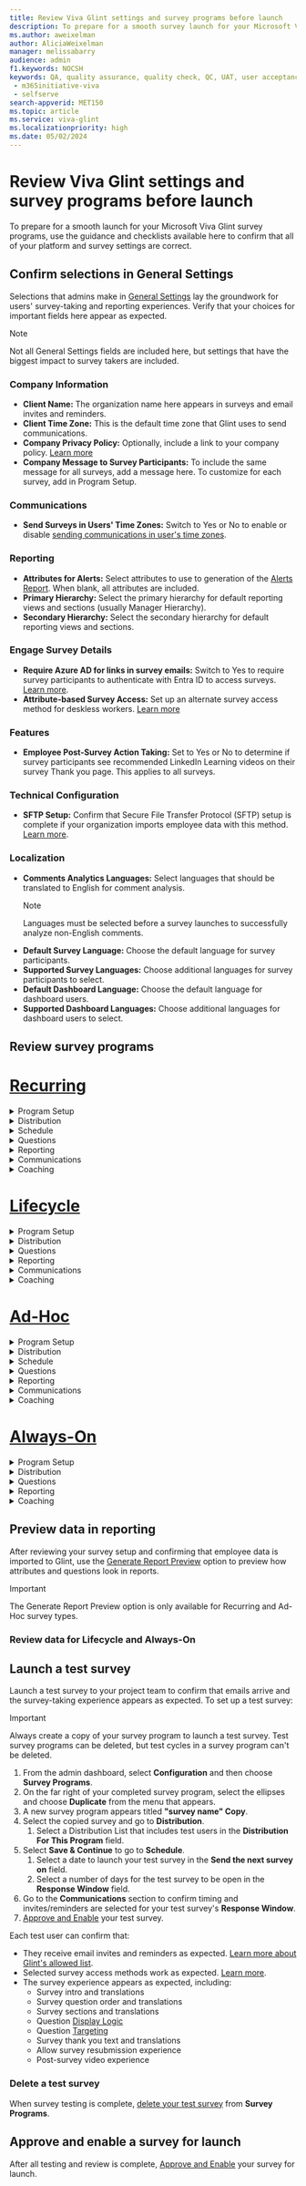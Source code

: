 ```yaml
---
title: Review Viva Glint settings and survey programs before launch
description: To prepare for a smooth survey launch for your Microsoft Viva Glint programs, use the guidance and checklists available here to confirm that all of your platform and survey settings are correct.
ms.author: aweixelman
author: AliciaWeixelman
manager: melissabarry
audience: admin
f1.keywords: NOCSH
keywords: QA, quality assurance, quality check, QC, UAT, user acceptance testing
 - m365initiative-viva
 - selfserve
search-appverid: MET150
ms.topic: article
ms.service: viva-glint
ms.localizationpriority: high
ms.date: 05/02/2024
---
```


# Review Viva Glint settings and survey programs before launch

To prepare for a smooth launch for your Microsoft Viva Glint survey programs, use the guidance and checklists available here to confirm that all of your platform and survey settings are correct.

## Confirm selections in General Settings

Selections that admins make in [General Settings](manage-general-settings.md) lay the groundwork for users' survey-taking and reporting experiences. Verify that your choices for important fields here appear as expected.

> [!NOTE]
> Not all General Settings fields are included here, but settings that have the biggest impact to survey takers are included.

### Company Information

- **Client Name:** The organization name here appears in surveys and email invites and reminders.
- **Client Time Zone:** This is the default time zone that Glint uses to send communications.
- **Company Privacy Policy:** Optionally, include a link to your company policy. [Learn more](add-privacy-policy.md)
- **Company Message to Survey Participants:** To include the same message for all surveys, add a message here. To customize for each survey, add in Program Setup.

### Communications

- **Send Surveys in Users' Time Zones:** Switch to Yes or No to enable or disable [sending communications in user's time zones](time-zones.md). 

### Reporting

- **Attributes for Alerts:** Select attributes to use to generation of the [Alerts Report](/viva/glint/reports/alerts-report-attrition-risk). When blank, all attributes are included.
- **Primary Hierarchy:** Select the primary hierarchy for default reporting views and sections (usually Manager Hierarchy).
- **Secondary Hierarchy:** Select the secondary hierarchy for default reporting views and sections.

### Engage Survey Details

- **Require Azure AD for links in survey emails:** Switch to Yes to require survey participants to authenticate with Entra ID to access surveys. [Learn more](understand-survey-access-methods.md).
- **Attribute-based Survey Access:** Set up an alternate survey access method for deskless workers. [Learn more](attribute-based-survey-access.md)

### Features

- **Employee Post-Survey Action Taking:** Set to Yes or No to determine if survey participants see recommended LinkedIn Learning videos on their survey Thank you page. This applies to all surveys.

### Technical Configuration

- **SFTP Setup:** Confirm that Secure File Transfer Protocol (SFTP) setup is complete if your organization imports employee data with this method. [Learn more](set-up-sftp.md).
 
### Localization

- **Comments Analytics Languages:** Select languages that should be translated to English for comment analysis.
    > [!NOTE]
    > Languages must be selected before a survey launches to successfully analyze non-English comments.
- **Default Survey Language:** Choose the default language for survey participants.
- **Supported Survey Languages:** Choose additional languages for survey participants to select.
- **Default Dashboard Language:** Choose the default language for dashboard users.
- **Supported Dashboard Languages:** Choose additional languages for dashboard users to select.

## Review survey programs


# [Recurring](#tab/recurring)

<details>

<summary>Program Setup</summary>

|Item   |Confirm that...  |Impact|Editable during live survey|
|:----------|:-----------|:------------|:------------|
|<ul><li>[ ] Program Name</li></ul>     |The correct value is entered and there are no spelling errors.       |Low        |Yes        |
|<ul><li>[ ] Administrators</li></ul> |The correct User Roles are selected as program admins.   |Low|Yes|
|<ul><li>[ ] Default Language</li></ul> |The correct default language is selected.  |Medium|Yes|
|<ul><li>[ ] Additional Languages</li></ul> |Correct additional survey languages are selected. Languages available are based on Supported Survey Languages selected in General Settings  |Medium|Yes*|
|<ul><li>[ ] Admin Notifications To</li></ul> |The correct user is selected for admin notification emails for this program.    |Medium|Yes|
|<ul><li>[ ] Suggested Actions Available</li></ul> |This setting is set to Yes or No correctly to allow or disallow users to create Focus Areas based on suggestion action templates.  |High|Yes|
|<ul><li>[ ] Eligible for Nudges</li></ul> |This setting is set to Yes or No correctly to enable or disable Nudges for managers to act on survey results.   |High|Yes|
|<ul><li>[ ] Allow Survey Resubmission</li></ul> |This setting is set to Yes or No correctly to allow or disallow users to reset their own surveys and resubmit during live surveys.   |High|Yes|
|<ul><li>[ ] Enable Team Conversations</li></ul> |This setting is set to Yes or No correctly to enable or disable Team Conversations for managers to act on results with a guided, in-platform experience.  |High|Yes|
|<ul><li>[ ] Confidential Responses</li></ul> |This setting is set to Yes or No correctly. This setting can only be switched to No for Employee Lifecycle surveys.  |High|No|
|<ul><li>[ ] Enable Export of Raw Survey Responses</li></ul> |This setting is set to Yes or No correctly to allow or disallow the export of raw respondent data for this program.   |High|No|
|<ul><li>[ ] Company Message to Survey Participants</li></ul> |Any optional custom messaging to survey participants and accompanying translations are entered correctly.  |High|Yes|

> [!TIP]
> *Viva Glint standard translations become available immediately for newly added languages. Custom question translations can't be added during a live survey.

</details>

<details>

<summary>Distribution</summary>

|Item   |Confirm that...  |Impact|Editable during live survey|
|:----------|:-----------|:------------|:------------|
|<ul><li>[ ] Distribution For This Program</li></ul>     |The correct Distribution Lists are selected to include users.       |High        |No*        |
|<ul><li>[ ] Exclude Groups</li></ul> |The correct Distribution lists are selected to exclude users.   |High|No|

> [!TIP]
> *Use the Send Survey option from a user’s profile to add individual users to live surveys

</details>

<details>

<summary>Schedule</summary>

|Item   |Confirm that...  |Impact|Editable during live survey|
|:----------|:-----------|:------------|:------------|
|<ul><li>[ ] The surveys go out every</li></ul>     |The survey frequency is correct (for example, every 4 months).       |Low        |Yes        |
|<ul><li>[ ] Send the next survey on</li></ul> |The survey start date is accurate.   |High|Yes|
|<ul><li>[ ] Schedule Preview</li></ul> |Upcoming survey dates are accurate based on frequency and survey start date.   |Low|Yes|
|<ul><li>[ ] Response Window</li></ul> |The number of days the survey is open for responses is correct.   |High|Yes*|

> [!TIP]
> *Use the ellipses menu on the live survey cycle and choose Manage Schedule & Invites to make changes during a live survey.

</details>


<details>

<summary>Questions</summary>

|Item   |Confirm that...  |Impact|Editable during live survey|
|:----------|:-----------|:------------|:------------|
|<ul><li>[ ] Welcome text and translations</li></ul>     |Welcome text and translations are accurate.       |High        |Yes        |
|<ul><li>[ ] Questions</li></ul> |All questions are part of the survey and that the upcoming cycle number is selected for the right questions.   |High|No|
|<ul><li>[ ] Questions: Order</li></ul> |Questions are in the correct order.   |High|Yes|
|<ul><li>[ ] Questions: Text and translations</li></ul> |Customized question text and translations are accurate.   |High|No|
|<ul><li>[ ] Questions: Targeting</li></ul> |Distribution lists selected to target questions are accurate.   |High|No|
|<ul><li>[ ] Questions: Display Logic</li></ul> |Questions that should only appear based on certain responses to other questions are set up correctly.   |High|No|
|<ul><li>[ ] Sections and translations</li></ul> |Section break/header text and translations are correct.   |Medium|No|
|<ul><li>[ ] Thank you text and translations</li></ul> |Thank you text and translations are accurate.    |High|Yes|

> [!TIP]
> - Section break: User scrolls and it disappears as you take the survey. 
> - Survey section: A persistent header with questions tied to it that remains at the top of the screen as the user responds.

</details>

<details>

<summary>Reporting</summary>

|Item   |Confirm that...  |Impact|Editable during live survey|
|:----------|:-----------|:------------|:------------|
|<ul><li>[ ] Program Roles</li></ul>     |Roles who should be added to the program are present and that they're granted live or phased access correctly.      |High        |Yes        |
|<ul><li><ol> Reporting View</li></ol></ul> |Live View or Phased Access is selected appropriately, depending on whether the role should have access to live survey data.   |Medium|Yes|
|<ul><li><ol> Concierge Visibility</li></ol></ul> |This setting is set to On or Off correctly to give managers a concierge experience in dashboards.   |Medium|Yes|
|<ul><li><ol> Broader Team Insights</li></ol></ul> |This setting is set to On or Off to allow direct reports visibility to a summary report of users' scores in this role.   |Medium|Yes|
|<ul><li><ol> Team Conversations</li></ol></ul> |This setting is set to On or Off correctly to allow managers to use in-platform Team Conversations.   |Medium|Yes|
|<ul><li><ol> Dashboard Default</li></ol></ul> |The correct report, typically Team Summary, is selected for the dashboard view.   |Medium|Yes|
|<ul><li><ol> Report Template Access</li></ol></ul> |Report templates are selected correctly to grant users access to specific reports.  |High|Yes|
|<ul><li><ol> Question Reporting Access</li></ol></ul> |Users in the role have access to the correct questions.   |Medium|Yes|
|<ul><li>[ ] Aggregate Indices</li></ul> |Question aggregates are set up and labeled correctly.   |Medium|Yes|
|<ul><li>[ ] Key Outcome</li></ul> |The correct item or aggregate is selected.   |Medium|Yes|
|<ul><li>[ ] Driver Impact Outcomes</li></ul> |The correct items or aggregates are selected.  |Medium|Yes|
|<ul><li>[ ] Manager Report Defaults</li></ul> |The correct items are selected to appear on the Manager report.   |Medium|Yes|
|<ul><li>[ ] PowerPoint Export Template</li></ul> |The correct template is selected.   |Low|Yes|
|<ul><li>[ ] Broader Team Insights PowerPoint Export Template</li></ul> |The correct template is selected.   |Low|Yes|

> [!NOTE]
> - The Team Conversations setting only appears in a Program Role when Team Conversations have been enabled in Program Setup.
> - Aggregate Indices can't be deleted after they're setup.

</details>


<details>

<summary>Communications</summary>

|Item   |Confirm that...  |Impact|Editable during live survey|
|:----------|:-----------|:------------|:------------|
|<ul><li>[ ] Notification Timing</li></ul>     |The correct timeframe is selected to deliver emails.       |High        |Yes        |
|<ul><li>[ ] Email Settings*</li></ul> |The correct email types are selected to deliver emails.   |Medium|Yes|
|<ul><li>[ ] Configure Notifications</li></ul> |Survey start, reminder, and results emails follow the correct schedule.   |High|Yes**|
|<ul><li>[ ] Translations</li></ul> |Survey start, reminder, and results emails have accurate translations.   |High|Yes**|

> [!NOTE]
> - *This setting only appears when your organization has a Personal Email Optional System Attribute set up. Personal emails are recommended for contacting exiting employees.
> - **Reminder emails can be added/edited at the survey cycle level if the added reminders aren't scheduled to send for at least 24 hours. New reminders can't be added to sent the same day.

</details>


<details>

<summary>Coaching</summary>

|Item   |Confirm that...  |Impact|Editable during live survey|
|:----------|:-----------|:------------|:------------|
|<ul><li>[ ] Interpretation</li></ul>     |The correct content is selected for the Interpretation Guide.       |Medium        |Yes        |
|<ul><li>[ ] Top Strengths</li></ul> |The correct content is selected for Top Strengths.    |Medium        |Yes        |
|<ul><li>[ ] Top Opportunities</li></ul> |The correct content is selected for Top Opportunities   |Medium        |Yes        |

> [!TIP]
> Save and continue without edits to keep default selections for Coaching content.

</details>





# [Lifecycle](#tab/lifecycle)

<details>

<summary>Program Setup</summary>

|Item   |Confirm that...  |Impact|Editable during live survey
|:----------|:-----------|:------------|:------------|
|<ul><li>[ ] Program Name</li></ul>     |The correct value is entered and there are no spelling errors.       |Low        |Yes        |
|<ul><li>[ ] Administrators</li></ul> |The correct User Roles are selected as program admins.   |Low|Yes|
|<ul><li>[ ] Default Language</li></ul> |The correct default language is selected.  |Medium|Yes|
|<ul><li>[ ] Additional Languages</li></ul> |Correct additional survey languages are selected. Languages available are based on Supported Survey Languages selected in General Settings  |Medium|Yes*|
|<ul><li>[ ] Suggested Actions Available</li></ul> |This setting is set to Yes or No correctly to allow or disallow users to create Focus Areas based on suggestion action templates.  |High|Yes|
|<ul><li>[ ] Response Window</li></ul> |The correct number of days is selected.   |High|Yes**|
|<ul><li>[ ] Waiting Period Between Surveys</li></ul> |The correct number of days is selected.   |High|Yes**|
|<ul><li>[ ] Allow Survey Resubmission</li></ul> |This setting is set to Yes or No correctly to allow or disallow users to reset their own surveys and resubmit during live surveys.   |High|Yes|
|<ul><li>[ ] Confidential Responses</li></ul> |This setting is set to Yes or No correctly. This setting can only be switched to No for Employee Lifecycle surveys.  |High|No|
|<ul><li>[ ] Enable Export of Raw Survey Responses</li></ul> |This setting is set to Yes or No correctly to allow or disallow the export of raw respondent data for this program.   |High|No|
|<ul><li>[ ] Company Message to Survey Participants</li></ul> |Any optional custom messaging to survey participants and accompanying translations are entered correctly.  |High|Yes|

> [!TIP]
> *Viva Glint standard translations become available immediately for newly added languages. Custom question translations can't be added during a live survey.

> [!NOTE]
> **Updating the Response Window and Waiting Period Between Surveys affects future surveys only.

</details>

<details>

<summary>Distribution</summary>

|Item   |Confirm that...  |Impact|Editable during live survey|
|:----------|:-----------|:------------|:------------|
|<ul><li>[ ] Employee Attribute</li></ul>     |The correct date (hire or exit) is selected as a trigger date for surveys.       |High        |No        |
|<ul><li>[ ] Distribution For This Program</li></ul>     |The correct Distribution Lists are selected to include users.       |High        |No*        |
|<ul><li>[ ] Exclude Groups</li></ul> |The correct Distribution lists are selected to exclude users.   |High|No|

> [!TIP]
> *Use the Send Survey option from a user’s profile to add individual users to live surveys.

</details>



<details>

<summary>Questions</summary>

|Item   |Confirm that...  |Impact|Editable during live survey|
|:----------|:-----------|:------------|:------------|
|<ul><li>[ ] Welcome text and translations</li></ul>     |Welcome text and translations are accurate.       |High        |Yes        |
|<ul><li>[ ] Questions</li></ul> |All questions are part of the survey and that the upcoming cycle number is selected for the right questions.   |High|No|
|<ul><li>[ ] Questions: Order</li></ul> |Questions are in the correct order.   |High|Yes|
|<ul><li>[ ] Questions: Text and translations</li></ul> |Customized question text and translations are accurate.   |High|No|
|<ul><li>[ ] Questions: Targeting</li></ul> |Distribution lists selected to target questions are accurate.   |High|No|
|<ul><li>[ ] Questions: Display Logic</li></ul> |Questions that should only appear based on certain responses to other questions are set up correctly.   |High|No|
|<ul><li>[ ] Sections and translations</li></ul> |Section break/header text and translations are correct.   |Medium|No|
|<ul><li>[ ] Thank you text and translations</li></ul> |Thank you text and translations are accurate.    |High|Yes|

> [!TIP]
> - Section break: User scrolls and it disappears as you take the survey. 
> - Survey section: A persistent header with questions tied to it that remains at the top of the screen as the user responds.

</details>



<details>

<summary>Reporting</summary>

|Item   |Confirm that...  |Impact|Editable during live survey|
|:----------|:-----------|:------------|:------------|
|<ul><li>[ ] Program Roles</li></ul>     |Roles who should be added to the program are present and that they're granted live or phased access correctly.      |High        |Yes        |
|<ul><li><ol> Dashboard Default</li></ol></ul> |The correct report, typically Team Summary, is selected for the dashboard view.   |Medium|Yes|
|<ul><li><ol> Report Template Access</li></ol></ul> |Report templates are selected correctly to grant users access to specific reports.  |High|Yes|
|<ul><li><ol> Question Reporting Access</li></ol></ul> |Users in the role have access to the correct questions.   |Medium|Yes|
|<ul><li>[ ] Aggregate Indices</li></ul> |Question aggregates are set up and labeled correctly.   |Medium|Yes|
|<ul><li>[ ] Key Outcome</li></ul> |The correct item or aggregate is selected.   |Medium|Yes|
|<ul><li>[ ] Driver Impact Outcomes</li></ul> |The correct items or aggregates are selected.  |Medium|Yes|
|<ul><li>[ ] Manager Report Defaults</li></ul> |The correct items are selected to appear on the Manager report.   |Medium|Yes|
|<ul><li>[ ] PowerPoint Export Template</li></ul> |The correct template is selected.   |Low|Yes|
|<ul><li>[ ] Broader Team Insights PowerPoint Export Template</li></ul> |The correct template is selected.   |Low|Yes|

> [!NOTE]
> Aggregate Indices can't be deleted after they're setup.

</details>

<details>

<summary>Communications</summary>

|Item   |Confirm that...  |Impact|Editable during live survey|
|:----------|:-----------|:------------|:------------|
|<ul><li>[ ] Notification Timing</li></ul>     |The correct timeframe is selected to deliver emails.       |High        |Yes        |
|<ul><li>[ ] Email Settings*</li></ul> |The correct email types are selected to deliver emails.   |Medium|Yes|
|<ul><li>[ ] Configure Notifications</li></ul> |Survey start, reminder, and results emails follow the correct schedule.   |High|Yes**|
|<ul><li>[ ] Translations</li></ul> |Survey start, reminder, and results emails have accurate translations.   |High|Yes**|

> [!NOTE]
> - *This setting only appears when your organization has a Personal Email Optional System Attribute set up. Personal emails are recommended for contacting exiting employees.
> - **Reminder emails can be added/edited at the survey cycle level if the added reminders aren't scheduled to send for at least 24 hours. New reminders can't be added to sent the same day.
</details>


<details>

<summary>Coaching</summary>

|Item   |Confirm that...  |Impact|Editable during live survey|
|:----------|:-----------|:------------|:------------|
|<ul><li>[ ] Interpretation</li></ul>     |The correct content is selected for the Interpretation Guide.       |Medium        |Yes        |
|<ul><li>[ ] Top Strengths</li></ul> |The correct content is selected for Top Strengths.    |Medium        |Yes        |
|<ul><li>[ ] Top Opportunities</li></ul> |The correct content is selected for Top Opportunities   |Medium        |Yes        |

> [!TIP]
> Save and continue without edits to keep default selections for Coaching content.

</details>



# [Ad-Hoc](#tab/adhoc)

<details>

<summary>Program Setup</summary>

|Item   |Confirm that...  |Impact|Editable during live survey|
|:----------|:-----------|:------------|:------------|
|<ul><li>[ ] Program Name</li></ul>     |The correct value is entered and there are no spelling errors.       |Low        |Yes        |
|<ul><li>[ ] Administrators</li></ul> |The correct User Roles are selected as program admins.   |Low|Yes|
|<ul><li>[ ] Default Language</li></ul> |The correct default language is selected.  |Medium|Yes|
|<ul><li>[ ] Additional Languages</li></ul> |Correct additional survey languages are selected. Languages available are based on Supported Survey Languages selected in General Settings  |Medium|Yes*|
|<ul><li>[ ] Admin Notifications To</li></ul> |The correct user is selected for admin notification emails for this program.    |Medium|Yes|
|<ul><li>[ ] Suggested Actions Available</li></ul> |This setting is set to Yes or No correctly to allow or disallow users to create Focus Areas based on suggestion action templates.  |High|Yes|
|<ul><li>[ ] Eligible for Nudges</li></ul> |This setting is set to Yes or No correctly to enable or disable Nudges for managers to act on survey results.   |High|Yes|
|<ul><li>[ ] Allow Survey Resubmission</li></ul> |This setting is set to Yes or No correctly to allow or disallow users to reset their own surveys and resubmit during live surveys.   |High|Yes|
|<ul><li>[ ] Confidential Responses</li></ul> |This setting is set to Yes or No correctly. This setting can only be switched to No for Employee Lifecycle surveys.  |High|No|
|<ul><li>[ ] Enable Export of Raw Survey Responses</li></ul> |This setting is set to Yes or No correctly to allow or disallow the export of raw respondent data for this program.   |High|No|
|<ul><li>[ ] Company Message to Survey Participants</li></ul> |Any optional custom messaging to survey participants and accompanying translations are entered correctly.  |High|Yes|

> [!TIP]
> *Viva Glint standard translations become available immediately for newly added languages. Custom question translations can't be added during a live survey.

</details>


<details>

<summary>Distribution</summary>

|Item   |Confirm that...  |Impact|Editable during live survey|
|:----------|:-----------|:------------|:------------|
|<ul><li>[ ] Distribution For This Program</li></ul>     |The correct Distribution Lists are selected to include users.       |High        |No*        |
|<ul><li>[ ] Exclude Groups</li></ul> |The correct Distribution lists are selected to exclude users.   |High|No|

> [!TIP]
> *Use the Send Survey option from a user’s profile to add individual users to live surveys

</details>


<details>

<summary>Schedule</summary>

|Item   |Confirm that...  |Impact|Editable during live survey|
|:----------|:-----------|:------------|:------------|
|<ul><li>[ ] Send the next survey on</li></ul> |The survey start date is accurate.   |High|Yes|
|<ul><li>[ ] Response Window</li></ul> |The number of days the survey is open for responses is correct.   |High|Yes*|

> [!TIP]
> *Use the ellipses menu on the live survey cycle and choose Manage Schedule & Invites to make changes during a live survey.

</details>


<details>

<summary>Questions</summary>

|Item   |Confirm that...  |Impact|Editable during live survey|
|:----------|:-----------|:------------|:------------|
|<ul><li>[ ] Welcome text and translations</li></ul>     |Welcome text and translations are accurate.       |High        |Yes        |
|<ul><li>[ ] Questions</li></ul> |All questions are part of the survey and that the upcoming cycle number is selected for the right questions.   |High|No|
|<ul><li>[ ] Questions: Order</li></ul> |Questions are in the correct order.   |High|Yes|
|<ul><li>[ ] Questions: Text and translations</li></ul> |Customized question text and translations are accurate.   |High|No|
|<ul><li>[ ] Questions: Targeting</li></ul> |Distribution lists selected to target questions are accurate.   |High|No|
|<ul><li>[ ] Questions: Display Logic</li></ul> |Questions that should only appear based on certain responses to other questions are set up correctly.   |High|No|
|<ul><li>[ ] Sections and translations</li></ul> |Section break/header text and translations are correct.   |Medium|No|
|<ul><li>[ ] Thank you text and translations</li></ul> |Thank you text and translations are accurate.    |High|Yes|

> [!TIP]
> - Section break: User scrolls and it disappears as you take the survey. 
> - Survey section: A persistent header with questions tied to it that remains at the top of the screen as the user responds.

</details>


<details>

<summary>Reporting</summary>


|Item   |Confirm that...  |Impact|Editable during live survey|
|:----------|:-----------|:------------|:------------|
|<ul><li>[ ] Program Roles</li></ul>     |Roles who should be added to the program are present and that they're granted live or phased access correctly.      |High        |Yes        |
|<ul><li><ol> Reporting View</li></ol></ul> |Live View or Phased Access is selected appropriately, depending on whether the role should have access to live survey data.   |Medium|Yes|
|<ul><li><ol> Concierge Visibility</li></ol></ul> |This setting is set to On or Off correctly to give managers a concierge experience in dashboards.   |Medium|Yes|
|<ul><li><ol> Broader Team Insights</li></ol></ul> |This setting is set to On or Off to allow direct reports visibility to a summary report of users' scores in this role.   |Medium|Yes|
|<ul><li><ol> Dashboard Default</li></ol></ul> |The correct report, typically Team Summary, is selected for the dashboard view.   |Medium|Yes|
|<ul><li><ol> Report Template Access</li></ol></ul> |Report templates are selected correctly to grant users access to specific reports.  |High|Yes|
|<ul><li><ol> Question Reporting Access</li></ol></ul> |Users in the role have access to the correct questions.   |Medium|Yes|
|<ul><li>[ ] Aggregate Indices</li></ul> |Question aggregates are set up and labeled correctly.   |Medium|Yes|
|<ul><li>[ ] Key Outcome</li></ul> |The correct item or aggregate is selected.   |Medium|Yes|
|<ul><li>[ ] Driver Impact Outcomes</li></ul> |The correct items or aggregates are selected.  |Medium|Yes|
|<ul><li>[ ] Manager Report Defaults</li></ul> |The correct items are selected to appear on the Manager report.   |Medium|Yes|
|<ul><li>[ ] PowerPoint Export Template</li></ul> |The correct template is selected.   |Low|Yes|
|<ul><li>[ ] Broader Team Insights PowerPoint Export Template</li></ul> |The correct template is selected.   |Low|Yes|

> [!NOTE]
> Aggregate Indices can't be deleted after they're setup.



</details>


<details>

<summary>Communications</summary>

|Item   |Confirm that...  |Impact|Editable during live survey|
|:----------|:-----------|:------------|:------------|
|<ul><li>[ ] Notification Timing</li></ul>     |The correct timeframe is selected to deliver emails.       |High        |Yes        |
|<ul><li>[ ] Email Settings*</li></ul> |The correct email types are selected to deliver emails.   |Medium|Yes|
|<ul><li>[ ] Configure Notifications</li></ul> |Survey start, reminder, and results emails follow the correct schedule.   |High|Yes**|
|<ul><li>[ ] Translations</li></ul> |Survey start, reminder, and results emails have accurate translations.   |High|Yes**|

> [!NOTE]
> - *This setting only appears when your organization has a Personal Email Optional System Attribute set up. Personal emails are recommended for contacting exiting employees.
> - **Reminder emails can be added/edited at the survey cycle level if the added reminders aren't scheduled to send for at least 24 hours. New reminders can't be added to sent the same day.

</details>



<details>

<summary>Coaching</summary>

|Item   |Confirm that...  |Impact|Editable during live survey|
|:----------|:-----------|:------------|:------------|
|<ul><li>[ ] Interpretation</li></ul>     |The correct content is selected for the Interpretation Guide.       |Medium        |Yes        |
|<ul><li>[ ] Top Strengths</li></ul> |The correct content is selected for Top Strengths.    |Medium        |Yes        |
|<ul><li>[ ] Top Opportunities</li></ul> |The correct content is selected for Top Opportunities   |Medium        |Yes        |

> [!TIP]
> Save and continue without edits to keep default selections for Coaching content.

</details>




# [Always-On](#tab/alwayson)

<details>

<summary>Program Setup</summary>

|Item   |Confirm that...  |Impact|Editable during live survey|
|:----------|:-----------|:------------|:------------|
|<ul><li>[ ] Program Name</li></ul>     |The correct value is entered and there are no spelling errors.       |Low        |Yes        |
|<ul><li>[ ] Administrators</li></ul> |The correct User Roles are selected as program admins.   |Low|Yes|
|<ul><li>[ ] Default Language</li></ul> |The correct default language is selected.  |Medium|Yes|
|<ul><li>[ ] Additional Languages</li></ul> |Correct additional survey languages are selected. Languages available are based on Supported Survey Languages selected in General Settings  |Medium|Yes*|
|<ul><li>[ ] Suggested Actions Available</li></ul> |This setting is set to Yes or No correctly to allow or disallow users to create Focus Areas based on suggestion action templates.  |High|Yes|
|<ul><li>[ ] Response Window</li></ul> |The correct number of days is selected.   |High|Yes**|
|<ul><li>[ ] Next Survey Available</li></ul> |The correct number of days is selected.   |High|Yes**|
|<ul><li>[ ] Confidential Responses</li></ul> |This setting is set to Yes or No correctly. This setting can only be switched to No for Employee Lifecycle surveys.  |High|No|
|<ul><li>[ ] Enable Export of Raw Survey Responses</li></ul> |This setting is set to Yes or No correctly to allow or disallow the export of raw respondent data for this program.   |High|No|
|<ul><li>[ ] Company Message to Survey Participants</li></ul> |Any optional custom messaging to survey participants and accompanying translations are entered correctly.  |High|Yes|

> [!TIP]
> *Viva Glint standard translations become available immediately for newly added languages. Custom question translations can't be added during a live survey.

> [!NOTE]
> **Updating the Response Window and Waiting Period Between Surveys affects future surveys only.

</details>



<details>

<summary>Distribution</summary>

|Item   |Confirm that...  |Impact|Editable during live survey|
|:----------|:-----------|:------------|:------------|
|<ul><li>[ ] Distribution For This Program</li></ul>     |The correct Distribution Lists are selected to include users.       |High        |No        |
|<ul><li>[ ] Exclude Groups</li></ul> |The correct Distribution lists are selected to exclude users.   |High|No|


</details>




<details>

<summary>Questions</summary>

|Item   |Confirm that...  |Impact|Editable during live survey|
|:----------|:-----------|:------------|:------------|
|<ul><li>[ ] Welcome text and translations</li></ul>     |Welcome text and translations are accurate.       |High        |Yes        |
|<ul><li>[ ] Questions</li></ul> |All questions are part of the survey and that the upcoming cycle number is selected for the right questions.   |High|No|
|<ul><li>[ ] Questions: Order</li></ul> |Questions are in the correct order.   |High|Yes|
|<ul><li>[ ] Questions: Text and translations</li></ul> |Customized question text and translations are accurate.   |High|No|
|<ul><li>[ ] Questions: Targeting</li></ul> |Distribution lists selected to target questions are accurate.   |High|No|
|<ul><li>[ ] Questions: Display Logic</li></ul> |Questions that should only appear based on certain responses to other questions are set up correctly.   |High|No|
|<ul><li>[ ] Sections and translations</li></ul> |Section break/header text and translations are correct.   |Medium|No|
|<ul><li>[ ] Thank you text and translations</li></ul> |Thank you text and translations are accurate.    |High|Yes|

> [!TIP]
> - Section break: User scrolls and it disappears as you take the survey. 
> - Survey section: A persistent header with questions tied to it that remains at the top of the screen as the user responds.

</details>


<details>

<summary>Reporting</summary>

|Item   |Confirm that...  |Impact|Editable during live survey|
|:----------|:-----------|:------------|:------------|
|<ul><li>[ ] Program Roles</li></ul>     |Roles who should be added to the program are present and that they're granted live or phased access correctly.      |High        |Yes        |
|<ul><li><ol> Dashboard Default</li></ol></ul> |The correct report, typically Team Summary, is selected for the dashboard view.   |Medium|Yes|
|<ul><li><ol> Report Template Access</li></ol></ul> |Report templates are selected correctly to grant users access to specific reports.  |High|Yes|
|<ul><li><ol> Question Reporting Access</li></ol></ul> |Users in the role have access to the correct questions.   |Medium|Yes|
|<ul><li>[ ] Aggregate Indices</li></ul> |Question aggregates are set up and labeled correctly.   |Medium|Yes|
|<ul><li>[ ] Key Outcome</li></ul> |The correct item or aggregate is selected.   |Medium|Yes|
|<ul><li>[ ] Driver Impact Outcomes</li></ul> |The correct items or aggregates are selected.  |Medium|Yes|
|<ul><li>[ ] Manager Report Defaults</li></ul> |The correct items are selected to appear on the Manager report.   |Medium|Yes|
|<ul><li>[ ] PowerPoint Export Template</li></ul> |The correct template is selected.   |Low|Yes|
|<ul><li>[ ] Broader Team Insights PowerPoint Export Template</li></ul> |The correct template is selected.   |Low|Yes|

> [!NOTE]
> Aggregate Indices can't be deleted after they're setup.

</details>



<details>

<summary>Coaching</summary>

|Item   |Confirm that...  |Impact|Editable during live survey|
|:----------|:-----------|:------------|:------------|
|<ul><li>[ ] Interpretation</li></ul>     |The correct content is selected for the Interpretation Guide.       |Medium        |Yes        |
|<ul><li>[ ] Top Strengths</li></ul> |The correct content is selected for Top Strengths.    |Medium        |Yes        |
|<ul><li>[ ] Top Opportunities</li></ul> |The correct content is selected for Top Opportunities   |Medium        |Yes        |

> [!TIP]
> Save and continue without edits to keep default selections for Coaching content.

</details>



## Preview data in reporting

After reviewing your survey setup and confirming that employee data is imported to Glint, use the [Generate Report Preview](preview-demo-reporting.md) option to preview how attributes and questions look in reports.

> [!IMPORTANT]
> The Generate Report Preview option is only available for Recurring and Ad-Hoc survey types.

### Review data for Lifecycle and Always-On



## Launch a test survey

Launch a test survey to your project team to confirm that emails arrive and the survey-taking experience appears as expected. To set up a test survey:

> [!IMPORTANT]
> Always create a copy of your survey program to launch a test survey. Test survey programs can be deleted, but test cycles in a survey program can't be deleted.

1. From the admin dashboard, select **Configuration** and then choose **Survey Programs**.
1. On the far right of your completed survey program, select the ellipses and choose **Duplicate** from the menu that appears.
1. A new survey program appears titled **"survey name" Copy**.
1. Select the copied survey and go to **Distribution**.
   1. Select a Distribution List that includes test users in the **Distribution For This Program** field.
1. Select **Save & Continue** to go to **Schedule**.
   1. Select a date to launch your test survey in the **Send the next survey on** field.
   1. Select a number of days for the test survey to be open in the **Response Window** field.
1. Go to the **Communications** section to confirm timing and invites/reminders are selected for your test survey's **Response Window**.
1. [Approve and Enable](preview-manage-enable-engage-programs.md) your test survey.

Each test user can confirm that:  

- They receive email invites and reminders as expected. [Learn more about Glint's allowed list](allowed-list.md).
- Selected survey access methods work as expected. [Learn more](understand-survey-access-methods.md).
- The survey experience appears as expected, including: 
  - Survey intro and translations
  - Survey question order and translations
  - Survey sections and translations
  - Question [Display Logic](viva-glint-display-logic.md)
  - Question [Targeting](targeted-survey-items.md)
  - Survey thank you text and translations
  - Allow survey resubmission experience
  - Post-survey video experience

### Delete a test survey

When survey testing is complete, [delete your test survey](delete-survey-data.md) from **Survey Programs**.

## Approve and enable a survey for launch

After all testing and review is complete, [Approve and Enable](preview-manage-enable-engage-programs.md) your survey for launch.
